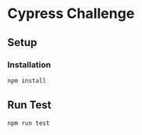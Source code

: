 # Cypress Challenge

## Setup

### Installation

``` bash
npm install
```

## Run Test
``` bash
npm run test
```
